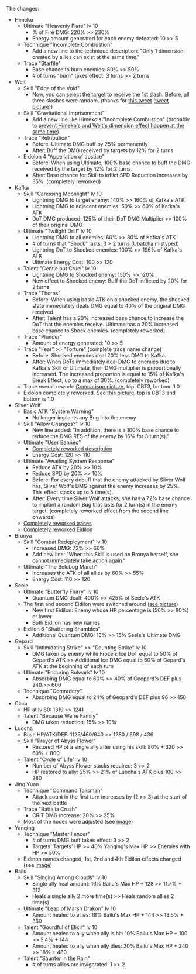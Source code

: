 The changes:

* Himeko
   * Ultimate "Heavenly Flare" lv 10
      * % of Fire DMG: 220% >> 230%
      * Energy amount generated for each enemy defeated: 10 >> 5
   * Technique "Incomplete Combustion"
      * Add a new line to the technique description: "Only 1 dimension created by allies can exist at the  same time."
   * Trace "Starfile"
      * Base chance to burn enemies: 80% >> 50%
      * \# of turns "burn" takes effect: 3 turns >> 2 turns
* Welt
   * Skill "Edge of the Void"
      * Now, you can select the target to receive the 1st slash. Before, all three slashes were random. (thanks for [this tweet](https://twitter.com/AntoineChr/status/1649998159102242817?s=20) ([tweet picture](https://i.ibb.co/PYDP7C5/image.png)))
   * Skill "Gravitational Imprisonment"
      * Add a new line like Himeko's "Incomplete Combustion" (probably to [prevent Himeko's and Welt's dimension effect happen at the same time](https://twitter.com/KimalKim1/status/1649987643898462208?s=20))
   * Trace "Retribution"
      * Before: Ultimate DMG buff by 25% permanently
      * After: Buff the DMG received by targets by 12% for 2 turns
   * Eidolon 4 "Appellation of Justice"
      * Before: When using Ultimate, 100% base chance to buff the DMG received by the target by 12% for 2 turns.
      * After: Base chance for Skill to inflict SPD Reduction increases by 35%. (completely reworked)
* Kafka
   * Skill "Caressing Moonlight" lv 10
      * Lightning DMG to target enemy: 140% >> 160% of Kafka's ATK
      * Lightning DMG to adjacent enemies: 50% >> 60% of Kafka's ATK
      * DoT DMG produced: 125% of their DoT DMG Multiplier >> 100% of their original DMG
   * Ultimate "Twilight Drill" lv 10
      * Lightning DMG to all enemies: 60% >> 80% of Kafka's ATK
      * \# of turns that "Shock" lasts: 3 > 2 turns (Ubatcha mistyped)
      * Lightning DoT to Shocked enemies: 100% >> 196% of Kafka's ATK
      * Ultimate Energy Cost: 100 >> 120
   * Talent "Gentle but Cruel" lv 10
      * Lightning DMG to Shocked enemy: 150% >> 120%
      * New effect to Shocked enemy: Buff the DoT inflicted by 20% for 2 turns
   * Trace "Thorns"
      * Before: When using basic ATK on a shocked enemy, the shocked state immediately deals DMG equal to 40% of the original DMG received.
      * After: Talent has a 20% increased base chance to increase the DoT that the enemies receive. Ultimate has a 20% increased base chance to Shock enemies. (completely reworked)
   * Trace "Plunder"
      * Amount of energy generated: 10 >> 5
   * Trace "Fear" >> "Torture" (complete trace name change)
      * Before: Shocked enemies deal 20% less DMG to Kafka.
      * After: When DoTs immediately deal DMG to enemies due to Kafka's Skill or Ultimate, their DMG multiplier is proportionally increased. The increased proportion is equal to 15% of Kafka's Break Effect, up to a max of 30%. (completely reworked)
   * Trace overall rework: [Comparison picture](https://i.ibb.co/bJ1rhGq/imgonline-com-ua-twotoone-Sxv-K1a72k922b-Yfj.jpg), top: CBT3, bottom: 1.0
   * Eidolon completely reworked. See [this picture](https://i.ibb.co/pxdHnkc/image.png), top is CBT3 and bottom is 1.0
* Silver Wolf
   * Basic ATK "System Warning"
      * No longer implants any Bug into the enemy
   * Skill "Allow Changes?" lv 10
      * New line added: "In addition, there is a 100% base chance to reduce the DMG RES of the enemy by 16% for 3 turn(s)."
   * Ultimate "User Banned"
      * [Completely reworked description](https://i.ibb.co/ScC5XFS/imgonline-com-ua-twotoone-i46-Qz-FGw4-Dve.jpg)
      * Energy Cost: 120 >> 110
   * Ultimate "Awaiting System Response"
      * Reduce ATK by 20% >> 10%
      * Reduce SPD by 20% >> 10%
      * Before: For every debuff that the enemy attacked by Silver Wolf has, Silver Wolf's DMG against the enemy increases by 25%. This effect stacks up to 5 time(s).
      * After: Every time Silver Wolf attacks, she has a 72% base chance to implant a random Bug that lasts for 2 turn(s) in the enemy target. (completely reworked effect from the second line onwards)
   * [Completely reworked traces](https://i.ibb.co/qrMp2Vn/imgonline-com-ua-twotoone-4w-Xv-UQa-ZSJgo7.jpg)
   * [Completely reworked Eidilon](https://i.ibb.co/VjWNGLQ/imgonline-com-ua-twotoone-2gv-CZj-U2a2pp0.jpg)
* Bronya
   * Skill "Combat Redeployment" lv 10
      * Increased DMG: 72% >> 66%
      * Add new line: "When this Skill is used on Bronya herself, she cannot immediately take action again."
   * Ultimate "The Belobog March"
      * Increases the ATK of all allies by 60% >> 55%
      * Energy Cost: 110 >> 120
* Seele
   * Ultimate "Butterfly Flurry" lv 10
      * Quantum DMG dealt: 400% >> 425% of Seele's ATK
   * The first and second Eidilon were switched around ([see picture](https://i.ibb.co/q1DhjK9/imgonline-com-ua-twotoone-ovim-Xt-Cm-Hy-Dmin.jpg))
      * New first Eidilon: Enemy whose HP percentage is (50% >> 80%) or lower
      * Both Eidilon has new names
   * Eidilon 6 "Shattering Shambles"
      * Additional Quantum DMG: 18% >> 15% Seele's Ultimate DMG
* Gepard
    * Skill "Intimidating Strike" >> "Daunting Strike" lv 10
        * DMG taken by enemy while Frozen: Ice DoT equal to 50% of Gepard's ATK
          \>> Additional Ice DMG equal to 60% of Gepard's ATK at the beginning
          of each turn
    * Ultimate "Enduring Bulwark" lv 10
        * Absorbing DMG equal to 60% >> 40% of Geopard's DEF plus 240 >> 600
    * Technique "Comradery"
        * Absorbing DMG equal to 24% of Geopard's DEF plus 96 >> 150
* Clara
    * HP at lv 80: 1319 >> 1241
    * Talent "Because We're Family"
        * DMG taken reduction: 15% >> 10%
* Luocha
    * Base HP/ATK/DEF: 1125/460/640 >> 1280 / 698 / 436
    * Skill "Prayer of Abyss Flower" 
        * Restored HP of a single ally after using his skill: 80% + 320 >> 60% +
          800
    * Talent "Cycle of Life" lv 10
        * Number of Abyss Flower stacks required: 3 >> 2
        * HP restored to ally: 25% >> 21% of Luocha's ATK plus 100 >> 280
* Jing Yuan
    * Technique "Command Talisman"
        * Attack count in the first turn increases by (2 >> 3) at the start of
          the next battle
    * Trace "Battalia Crush"
        * CRIT DMG increase: 20% >> 25%
    * Most of the nodes were adjusted (see
      [image](https://i.ibb.co/K5nHRhz/imgonline-com-ua-twotoone-l-DN6-Kt3fd-K7v-Vk-So.jpg))
* Yanqing
    * Technique "Master Fencer"
        * \# of turns DMG buff takes effect: 3 >> 2
        * Targets: Targets' HP >= 40% Yanqing's Max HP >> Enemies with HP >= 50%
    * Eidinon names changed, 1st, 2nd and 4th Eidilon effects changed (see
      [image](https://i.ibb.co/XzhFyFH/imgonline-com-ua-twotoone-W3-Layhfzi-Hq-FR.jpg))
* Bailu
    * Skill "Singing Among Clouds" lv 10
        * Single ally heal amount: 16% Bailu's Max HP + 128 >> 11.7% + 312
        * Heals a single ally 2 more time(s) >> Heals random allies 2 time(s)
    * Ultimate "Leap of Marsh Drakon" lv 10
        * Amount healed to allies: 18% Bailu's Max HP + 144 >> 13.5% + 360
    * Talent "Gourdful of Elixir" lv 10
        * Amount healed to ally when ally is hit: 10% Bailu's Max HP + 100 >>
          5.4% + 144
        * Amount healed to ally when ally dies: 30% Bailu's Max HP + 240 >> 18%
          \+ 480
    * Talent "Saunter in the Rain"
        * \# of turns allies are invigorated: 1 >> 2
        
